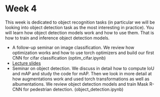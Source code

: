 # Week 4

This week is dedicated to object recognition tasks (in particular we will be looking into object detection task as the most interesting in practice). You will learn
how object detection models work and how to use them. That is how to train and
inference object detection models.

* A follow-up seminar on image classification. We review how optimization works and
how to use torch optimizers and build our first CNN for cifar classification (optim_cifar.ipynb)
* [Lecture slides](https://docs.google.com/presentation/d/1-B0z3TWHLZmCHbcK4nEjTLkz5Ka3m8-P98yPwXshFso/edit#slide=id.g295ea1ffee4_0_134)
* Seminar on object detection. We discuss in detail how to compute IoU and mAP and
study the code for mAP. Then we look in more detail at how augmentations work and
used torch transformations as well as albumentations. We review object detection
models and train Mask R-CNN for pedestrian detection. (object_detection.ipynb)
